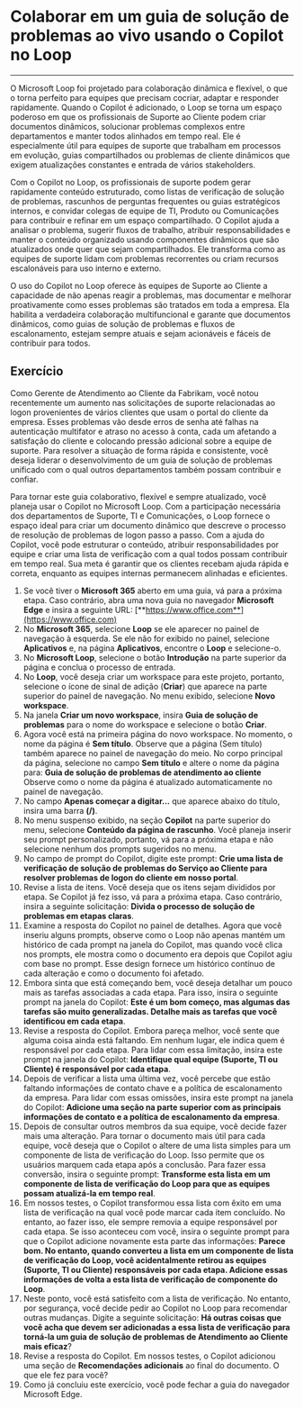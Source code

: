 # Colaborar em um guia de solução de problemas ao vivo usando o Copilot no Loop
---
O Microsoft Loop foi projetado para colaboração dinâmica e flexível, o que o torna perfeito para equipes que precisam cocriar, adaptar e responder rapidamente. Quando o Copilot é adicionado, o Loop se torna um espaço poderoso em que os profissionais de Suporte ao Cliente podem criar documentos dinâmicos, solucionar problemas complexos entre departamentos e manter todos alinhados em tempo real. Ele é especialmente útil para equipes de suporte que trabalham em processos em evolução, guias compartilhados ou problemas de cliente dinâmicos que exigem atualizações constantes e entrada de vários stakeholders.

Com o Copilot no Loop, os profissionais de suporte podem gerar rapidamente conteúdo estruturado, como listas de verificação de solução de problemas, rascunhos de perguntas frequentes ou guias estratégicos internos, e convidar colegas de equipe de TI, Produto ou Comunicações para contribuir e refinar em um espaço compartilhado. O Copilot ajuda a analisar o problema, sugerir fluxos de trabalho, atribuir responsabilidades e manter o conteúdo organizado usando componentes dinâmicos que são atualizados onde quer que sejam compartilhados. Ele transforma como as equipes de suporte lidam com problemas recorrentes ou criam recursos escalonáveis para uso interno e externo.

O uso do Copilot no Loop oferece às equipes de Suporte ao Cliente a capacidade de não apenas reagir a problemas, mas documentar e melhorar proativamente como esses problemas são tratados em toda a empresa. Ela habilita a verdadeira colaboração multifuncional e garante que documentos dinâmicos, como guias de solução de problemas e fluxos de escalonamento, estejam sempre atuais e sejam acionáveis e fáceis de contribuir para todos.

## Exercício

Como Gerente de Atendimento ao Cliente da Fabrikam, você notou recentemente um aumento nas solicitações de suporte relacionadas ao logon provenientes de vários clientes que usam o portal do cliente da empresa. Esses problemas vão desde erros de senha até falhas na autenticação multifator e atraso no acesso à conta, cada um afetando a satisfação do cliente e colocando pressão adicional sobre a equipe de suporte. Para resolver a situação de forma rápida e consistente, você deseja liderar o desenvolvimento de um guia de solução de problemas unificado com o qual outros departamentos também possam contribuir e confiar.

Para tornar este guia colaborativo, flexível e sempre atualizado, você planeja usar o Copilot no Microsoft Loop. Com a participação necessária dos departamentos de Suporte, TI e Comunicações, o Loop fornece o espaço ideal para criar um documento dinâmico que descreve o processo de resolução de problemas de logon passo a passo. Com a ajuda do Copilot, você pode estruturar o conteúdo, atribuir responsabilidades por equipe e criar uma lista de verificação com a qual todos possam contribuir em tempo real. Sua meta é garantir que os clientes recebam ajuda rápida e correta, enquanto as equipes internas permanecem alinhadas e eficientes.

1. Se você tiver o **Microsoft 365** aberto em uma guia, vá para a próxima etapa. Caso contrário, abra uma nova guia no navegador **Microsoft Edge** e insira a seguinte URL: [**https://www.office.com**](https://www.office.com)
1. No **Microsoft 365**, selecione **Loop** se ele aparecer no painel de navegação à esquerda. Se ele não for exibido no painel, selecione **Aplicativos** e, na página **Aplicativos**, encontre o **Loop** e selecione-o.
1. No **Microsoft Loop**, selecione o botão **Introdução** na parte superior da página e conclua o processo de entrada.
1. No **Loop**, você deseja criar um workspace para este projeto, portanto, selecione o ícone de sinal de adição (**Criar**) que aparece na parte superior do painel de navegação. No menu exibido, selecione **Novo workspace**.
1. Na janela **Criar um novo workspace**, insira **Guia de solução de problemas** para o nome do workspace e selecione o botão **Criar**.
1. Agora você está na primeira página do novo workspace. No momento, o nome da página é **Sem título**. Observe que a página (Sem título) também aparece no painel de navegação do meio. No corpo principal da página, selecione no campo **Sem título** e altere o nome da página para: **Guia de solução de problemas de atendimento ao cliente** Observe como o nome da página é atualizado automaticamente no painel de navegação.
1. No campo **Apenas começar a digitar...** que aparece abaixo do título, insira uma barra **(/)**.
1. No menu suspenso exibido, na seção **Copilot** na parte superior do menu, selecione **Conteúdo da página de rascunho**. Você planeja inserir seu prompt personalizado, portanto, vá para a próxima etapa e não selecione nenhum dos prompts sugeridos no menu.
1. No campo de prompt do Copilot, digite este prompt: **Crie uma lista de verificação de solução de problemas do Serviço ao Cliente para resolver problemas de logon do cliente em nosso portal**.
1. Revise a lista de itens. Você deseja que os itens sejam divididos por etapa. Se Copilot já fez isso, vá para a próxima etapa. Caso contrário, insira a seguinte solicitação: **Divida o processo de solução de problemas em etapas claras**.
1. Examine a resposta do Copilot no painel de detalhes. Agora que você inseriu alguns prompts, observe como o Loop não apenas mantém um histórico de cada prompt na janela do Copilot, mas quando você clica nos prompts, ele mostra como o documento era depois que Copilot agiu com base no prompt. Esse design fornece um histórico contínuo de cada alteração e como o documento foi afetado.
1. Embora sinta que está começando bem, você deseja detalhar um pouco mais as tarefas associadas a cada etapa. Para isso, insira o seguinte prompt na janela do Copilot: **Este é um bom começo, mas algumas das tarefas são muito generalizadas. Detalhe mais as tarefas que você identificou em cada etapa**.
1. Revise a resposta do Copilot. Embora pareça melhor, você sente que alguma coisa ainda está faltando. Em nenhum lugar, ele indica quem é responsável por cada etapa. Para lidar com essa limitação, insira este prompt na janela do Copilot: **Identifique qual equipe (Suporte, TI ou Cliente) é responsável por cada etapa**.
1. Depois de verificar a lista uma última vez, você percebe que estão faltando informações de contato chave e a política de escalonamento da empresa. Para lidar com essas omissões, insira este prompt na janela do Copilot: **Adicione uma seção na parte superior com as principais informações de contato e a política de escalonamento da empresa**.
1. Depois de consultar outros membros da sua equipe, você decide fazer mais uma alteração. Para tornar o documento mais útil para cada equipe, você deseja que o Copilot o altere de uma lista simples para um componente de lista de verificação do Loop. Isso permite que os usuários marquem cada etapa após a conclusão. Para fazer essa conversão, insira o seguinte prompt: **Transforme esta lista em um componente de lista de verificação do Loop para que as equipes possam atualizá-la em tempo real**.
1. Em nossos testes, o Copilot transformou essa lista com êxito em uma lista de verificação na qual você pode marcar cada item concluído. No entanto, ao fazer isso, ele sempre removia a equipe responsável por cada etapa. Se isso aconteceu com você, insira o seguinte prompt para que o Copilot adicione novamente esta parte das informações: **Parece bom. No entanto, quando converteu a lista em um componente de lista de verificação do Loop, você acidentalmente retirou as equipes (Suporte, TI ou Cliente) responsáveis por cada etapa. Adicione essas informações de volta a esta lista de verificação de componente do Loop**.
1. Neste ponto, você está satisfeito com a lista de verificação. No entanto, por segurança, você decide pedir ao Copilot no Loop para recomendar outras mudanças. Digite a seguinte solicitação: **Há outras coisas que você acha que devem ser adicionadas a essa lista de verificação para torná-la um guia de solução de problemas de Atendimento ao Cliente mais eficaz**?
1. Revise a resposta do Copilot. Em nossos testes, o Copilot adicionou uma seção de **Recomendações adicionais** ao final do documento. O que ele fez para você?
1. Como já concluiu este exercício, você pode fechar a guia do navegador Microsoft Edge.
